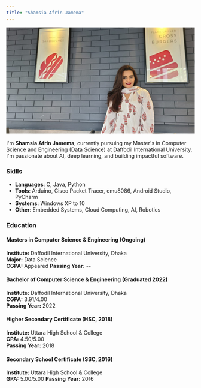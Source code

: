 ```yaml
---
title: "Shamsia Afrin Jamema"
---
```


![Shamsia Afrin Jamema](/images/shamsia.jpg)

I'm **Shamsia Afrin Jamema**, currently pursuing my Master's in Computer Science and Engineering (Data Science) at Daffodil International University. I'm passionate about AI, deep learning, and building impactful software.

### Skills

- **Languages**: C, Java, Python
- **Tools**: Arduino, Cisco Packet Tracer, emu8086, Android Studio, PyCharm
- **Systems**: Windows XP to 10
- **Other**: Embedded Systems, Cloud Computing, AI, Robotics

### Education

#### Masters in Computer Science & Engineering (Ongoing)  
**Institute:** Daffodil International University, Dhaka  
**Major:** Data Science  
**CGPA:** Appeared 
**Passing Year:** --

#### Bachelor of Computer Science & Engineering (Graduated 2022)  
**Institute:** Daffodil International University, Dhaka  
**CGPA:** 3.91/4.00  
**Passing Year:** 2022

#### Higher Secondary Certificate (HSC, 2018)  
**Institute:** Uttara High School & College  
**GPA:** 4.50/5.00  
**Passing Year:** 2018

#### Secondary School Certificate (SSC, 2016)  
**Institute:** Uttara High School & College  
**GPA:** 5.00/5.00
**Passing Year:** 2016 
